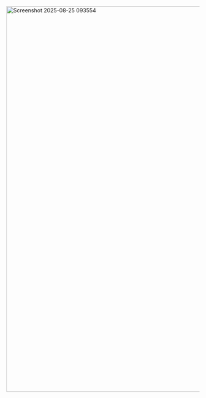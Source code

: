 <img width="1899" height="1006" alt="Screenshot 2025-08-25 093554" src="https://github.com/user-attachments/assets/116be304-2f6b-4d27-9992-9cb335141e4a" />

